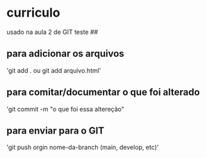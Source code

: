 # curriculo
usado na aula 2 de GIT
 teste ## 
 
 ## para adicionar os arquivos
 'git add . ou git add arquivo.html'

 ## para comitar/documentar o que foi alterado
 'git commit -m "o que foi essa altereção" 

 ## para enviar para o GIT
 'git push orgin nome-da-branch (main, develop, etc)' 
 
